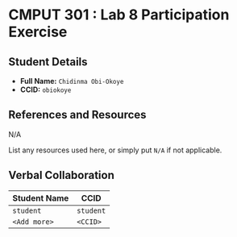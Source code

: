 # CMPUT 301 : Lab 8 Participation Exercise

## Student Details

- **Full Name:** `Chidinma Obi-Okoye`
- **CCID:** `obiokoye`

## References and Resources
N/A

List any resources used here, or simply put `N/A` if not applicable.

## Verbal Collaboration

| Student Name | CCID      |
| ------------ | --------- |
| `student`    | `student` |
| `<Add more>` | `<CCID>`  |

